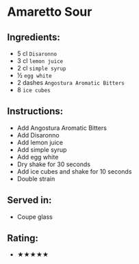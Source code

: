 # Amaretto Sour

## Ingredients:
- 5 cl `Disaronno`
- 3 cl `lemon juice`
- 2 cl `simple syrup`
- ½ `egg white`
- 2 dashes `Angostura Aromatic Bitters`
- 8 `ice cubes`

## Instructions:
- Add Angostura Aromatic Bitters
- Add Disaronno
- Add lemon juice
- Add simple syrup
- Add egg white
- Dry shake for 30 seconds
- Add ice cubes and shake for 10 seconds
- Double strain

## Served in:
- Coupe glass

## Rating:
- ★★★★★